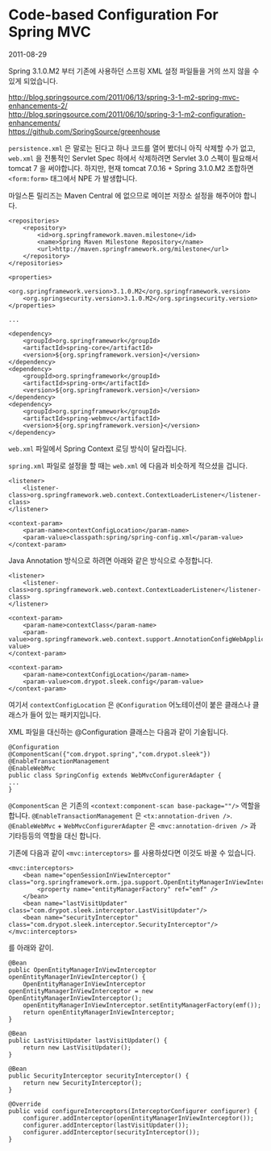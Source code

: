 # Code-based Configuration For Spring MVC

2011-08-29

Spring 3.1.0.M2 부터 기존에 사용하던 스프링 XML 설정 파일들을 거의 쓰지 않을 수 있게 되었습니다.

<http://blog.springsource.com/2011/06/13/spring-3-1-m2-spring-mvc-enhancements-2/>  
<http://blog.springsource.com/2011/06/10/spring-3-1-m2-configuration-enhancements/>  
<https://github.com/SpringSource/greenhouse>

`persistence.xml` 은 말로는 된다고 하나 코드를 열어 봤더니 아직 삭제할 수가 없고,
`web.xml` 을 전통적인 Servlet Spec 하에서 삭제하려면 Servlet 3.0 스펙이 필요해서 tomcat 7 을 써야합니다.
하지만, 현재 tomcat 7.0.16 + Spring 3.1.0.M2 조합하면 `<form:form>` 태그에서 NPE 가 발생합니다.

마일스톤 릴리즈는 Maven Central 에 없으므로 메이븐 저장소 설정을 해주어야 합니다.

	<repositories>
		<repository>
			<id>org.springframework.maven.milestone</id>
			<name>Spring Maven Milestone Repository</name>
			<url>http://maven.springframework.org/milestone</url>
		</repository>
	</repositories>
	
	<properties>
		<org.springframework.version>3.1.0.M2</org.springframework.version>
		<org.springsecurity.version>3.1.0.M2</org.springsecurity.version>
	</properties>
	
	...
	
	<dependency>
		<groupId>org.springframework</groupId>
		<artifactId>spring-core</artifactId>
		<version>${org.springframework.version}</version>
	</dependency>
	<dependency>
		<groupId>org.springframework</groupId>
		<artifactId>spring-orm</artifactId>
		<version>${org.springframework.version}</version>
	</dependency>
	<dependency>
		<groupId>org.springframework</groupId>
		<artifactId>spring-webmvc</artifactId>
		<version>${org.springframework.version}</version>
	</dependency>

`web.xml` 파일에서 Spring Context 로딩 방식이 달라집니다.

`spring.xml` 파일로 설정을 할 때는 `web.xml` 에 다음과 비슷하게 적으셨을 겁니다.

	<listener>
		<listener-class>org.springframework.web.context.ContextLoaderListener</listener-class>
	</listener>
	
	<context-param>
		<param-name>contextConfigLocation</param-name>
		<param-value>classpath:spring/spring-config.xml</param-value>
	</context-param>

Java Annotation 방식으로 하려면 아래와 같은 방식으로 수정합니다.

	<listener>
		<listener-class>org.springframework.web.context.ContextLoaderListener</listener-class>
	</listener>
	
	<context-param>
		<param-name>contextClass</param-name>
		<param-value>org.springframework.web.context.support.AnnotationConfigWebApplicationContext</param-value>
	</context-param>
	
	<context-param>
		<param-name>contextConfigLocation</param-name>
		<param-value>com.drypot.sleek.config</param-value>
	</context-param>

여기서 `contextConfigLocation` 은 `@Configuration` 어노테이션이 붙은 클래스나 클래스가 들어 있는 패키지입니다.

XML 파일을 대신하는 @Configuration 클래스는 다음과 같이 기술됩니다.

	@Configuration
	@ComponentScan({"com.drypot.spring","com.drypot.sleek"})
	@EnableTransactionManagement
	@EnableWebMvc
	public class SpringConfig extends WebMvcConfigurerAdapter {
	...
	}

`@ComponentScan` 은 기존의 `<context:component-scan base-package=""/>` 역할을 합니다.
`@EnableTransactionManagement` 은 `<tx:annotation-driven />`.
`@EnableWebMvc` + `WebMvcConfigurerAdapter` 은 `<mvc:annotation-driven />` 과 기타등등의 역할을 대신 합니다.

기존에 다음과 같이 `<mvc:interceptors>` 를 사용하셨다면 이것도 바꿀 수 있습니다.

	<mvc:interceptors>
		<bean name="openSessionInViewInterceptor" class="org.springframework.orm.jpa.support.OpenEntityManagerInViewInterceptor">
			<property name="entityManagerFactory" ref="emf" />
		</bean>
		<bean name="lastVisitUpdater" class="com.drypot.sleek.interceptor.LastVisitUpdater"/>
		<bean name="securityInterceptor" class="com.drypot.sleek.interceptor.SecurityInterceptor"/>
	</mvc:interceptors>

를 아래와 같이.

	@Bean
	public OpenEntityManagerInViewInterceptor openEntityManagerInViewInterceptor() {
		OpenEntityManagerInViewInterceptor openEntityManagerInViewInterceptor = new OpenEntityManagerInViewInterceptor();
		openEntityManagerInViewInterceptor.setEntityManagerFactory(emf());
		return openEntityManagerInViewInterceptor;
	}
	
	@Bean
	public LastVisitUpdater lastVisitUpdater() {
		return new LastVisitUpdater();
	}
	
	@Bean 
	public SecurityInterceptor securityInterceptor() {
		return new SecurityInterceptor();
	}
	
	@Override
	public void configureInterceptors(InterceptorConfigurer configurer) {
		configurer.addInterceptor(openEntityManagerInViewInterceptor());
		configurer.addInterceptor(lastVisitUpdater());
		configurer.addInterceptor(securityInterceptor());
	}

